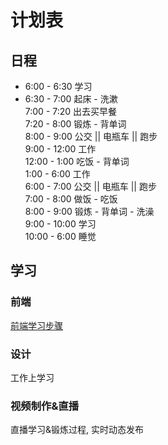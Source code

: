 # 计划表


## 日程

- 6:00 - 6:30   学习  
- 6:30 - 7:00   起床 - 洗漱  
7:00 - 7:20   出去买早餐  
7:20 - 8:00   锻炼 - 背单词  
8:00 - 9:00   公交 || 电瓶车 || 跑步  
9:00 - 12:00  工作  
12:00 - 1:00  吃饭 - 背单词  
1:00 - 6:00   工作  
6:00 - 7:00   公交 || 电瓶车 || 跑步  
7:00 - 8:00   做饭 - 吃饭  
8:00 - 9:00   锻炼 - 背单词 - 洗澡  
9:00 - 10:00  学习  
10:00 - 6:00  睡觉  


## 学习

### 前端

[前端学习步骤](https://www.yuque.com/fe9/basic)


### 设计

工作上学习

### 视频制作&直播

直播学习&锻炼过程, 实时动态发布
